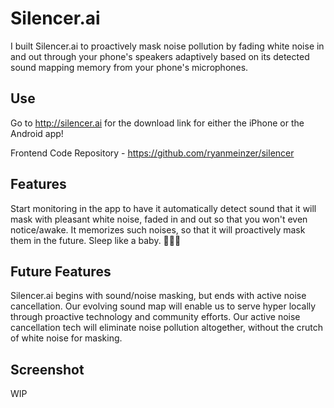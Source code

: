 # Silencer.ai

I built Silencer.ai to proactively mask noise pollution by fading white noise in and out through your phone's speakers adaptively based on its detected sound mapping memory from your phone's microphones.

## Use

Go to http://silencer.ai for the download link for either the iPhone or the Android app!

Frontend Code Repository - https://github.com/ryanmeinzer/silencer

## Features

Start monitoring in the app to have it automatically detect sound that it will mask with pleasant white noise, faded in and out so that you won't even notice/awake. It memorizes such noises, so that it will proactively mask them in the future. Sleep like a baby. 👶🏻💤

## Future Features

Silencer.ai begins with sound/noise masking, but ends with active noise cancellation. Our evolving sound map will enable us to serve hyper locally through proactive technology and community efforts. Our active noise cancellation tech will eliminate noise pollution altogether, without the crutch of white noise for masking.

## Screenshot

WIP

